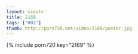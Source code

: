 ```yaml
--- 
layout: sieutv
title: 2169
tags: ["002"]
thumb: http://porn720.net/video/2169/poster.jpg
---
```

{% include porn720 key="2169" %} 
